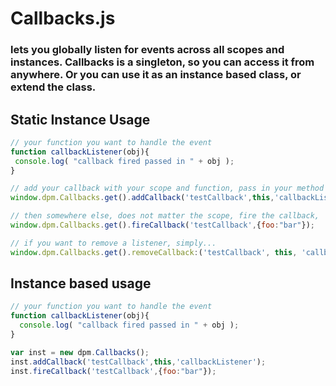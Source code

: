 # Callbacks.js

### lets you globally listen for events across all scopes and instances. Callbacks is a singleton, so you can access it from anywhere. Or you can use it as an instance based class, or extend the class.

## Static Instance Usage

````javascript
// your function you want to handle the event
function callbackListener(obj){
 console.log( "callback fired passed in " + obj );
}

// add your callback with your scope and function, pass in your method as a string
window.dpm.Callbacks.get().addCallback('testCallback',this,'callbackListener');

// then somewhere else, does not matter the scope, fire the callback,
window.dpm.Callbacks.get().fireCallback('testCallback',{foo:"bar"});

// if you want to remove a listener, simply...
window.dpm.Callbacks.get().removeCallback:('testCallback', this, 'callbackListener');
````

## Instance based usage

````javascript
// your function you want to handle the event
function callbackListener(obj){
  console.log( "callback fired passed in " + obj );
}

var inst = new dpm.Callbacks();
inst.addCallback('testCallback',this,'callbackListener');
inst.fireCallback('testCallback',{foo:"bar"});
````

